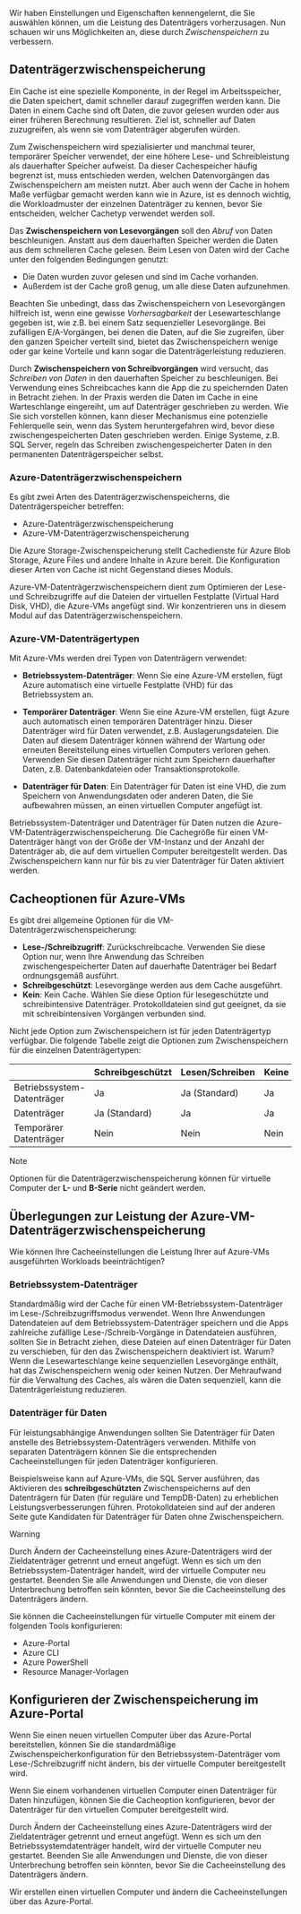 Wir haben Einstellungen und Eigenschaften kennengelernt, die Sie auswählen können, um die Leistung des Datenträgers vorherzusagen. Nun schauen wir uns Möglichkeiten an, diese durch _Zwischenspeichern_ zu verbessern.

## <a name="disk-caching"></a>Datenträgerzwischenspeicherung

Ein Cache ist eine spezielle Komponente, in der Regel im Arbeitsspeicher, die Daten speichert, damit schneller darauf zugegriffen werden kann. Die Daten in einem Cache sind oft Daten, die zuvor gelesen wurden oder aus einer früheren Berechnung resultieren. Ziel ist, schneller auf Daten zuzugreifen, als wenn sie vom Datenträger abgerufen würden.

Zum Zwischenspeichern wird spezialisierter und manchmal teurer, temporärer Speicher verwendet, der eine höhere Lese- und Schreibleistung als dauerhafter Speicher aufweist. Da dieser Cachespeicher häufig begrenzt ist, muss entschieden werden, welchen Datenvorgängen das Zwischenspeichern am meisten nutzt. Aber auch wenn der Cache in hohem Maße verfügbar gemacht werden kann wie in Azure, ist es dennoch wichtig, die Workloadmuster der einzelnen Datenträger zu kennen, bevor Sie entscheiden, welcher Cachetyp verwendet werden soll.

Das **Zwischenspeichern von Lesevorgängen** soll den _Abruf_ von Daten beschleunigen. Anstatt aus dem dauerhaften Speicher werden die Daten aus dem schnelleren Cache gelesen. Beim Lesen von Daten wird der Cache unter den folgenden Bedingungen genutzt:

- Die Daten wurden zuvor gelesen und sind im Cache vorhanden.
- Außerdem ist der Cache groß genug, um alle diese Daten aufzunehmen.

Beachten Sie unbedingt, dass das Zwischenspeichern von Lesevorgängen hilfreich ist, wenn eine gewisse _Vorhersagbarkeit_ der Lesewarteschlange gegeben ist, wie z.B. bei einem Satz sequenzieller Lesevorgänge. Bei zufälligen E/A-Vorgängen, bei denen die Daten, auf die Sie zugreifen, über den ganzen Speicher verteilt sind, bietet das Zwischenspeichern wenige oder gar keine Vorteile und kann sogar die Datenträgerleistung reduzieren.

Durch **Zwischenspeichern von Schreibvorgängen** wird versucht, das _Schreiben von Daten_ in den dauerhaften Speicher zu beschleunigen. Bei Verwendung eines Schreibcaches kann die App die zu speichernden Daten in Betracht ziehen. In der Praxis werden die Daten im Cache in eine Warteschlange eingereiht, um auf Datenträger geschrieben zu werden. Wie Sie sich vorstellen können, kann dieser Mechanismus eine potenzielle Fehlerquelle sein, wenn das System heruntergefahren wird, bevor diese zwischengespeicherten Daten geschrieben werden. Einige Systeme, z.B. SQL Server, regeln das Schreiben zwischengespeicherter Daten in den permanenten Datenträgerspeicher selbst.

### <a name="azure-disk-caching"></a>Azure-Datenträgerzwischenspeichern

Es gibt zwei Arten des Datenträgerzwischenspeicherns, die Datenträgerspeicher betreffen:

- Azure-Datenträgerzwischenspeicherung
- Azure-VM-Datenträgerzwischenspeicherung

Die Azure Storage-Zwischenspeicherung stellt Cachedienste für Azure Blob Storage, Azure Files und andere Inhalte in Azure bereit. Die Konfiguration dieser Arten von Cache ist nicht Gegenstand dieses Moduls.

Azure-VM-Datenträgerzwischenspeichern dient zum Optimieren der Lese- und Schreibzugriffe auf die Dateien der virtuellen Festplatte (Virtual Hard Disk, VHD), die Azure-VMs angefügt sind. Wir konzentrieren uns in diesem Modul auf das Datenträgerzwischenspeichern.

### <a name="azure-virtual-machine-disk-types"></a>Azure-VM-Datenträgertypen

Mit Azure-VMs werden drei Typen von Datenträgern verwendet:

- **Betriebssystem-Datenträger**: Wenn Sie eine Azure-VM erstellen, fügt Azure automatisch eine virtuelle Festplatte (VHD) für das Betriebssystem an.

- **Temporärer Datenträger**: Wenn Sie eine Azure-VM erstellen, fügt Azure auch automatisch einen temporären Datenträger hinzu. Dieser Datenträger wird für Daten verwendet, z.B. Auslagerungsdateien. Die Daten auf diesem Datenträger können während der Wartung oder erneuten Bereitstellung eines virtuellen Computers verloren gehen. Verwenden Sie diesen Datenträger nicht zum Speichern dauerhafter Daten, z.B. Datenbankdateien oder Transaktionsprotokolle.

- **Datenträger für Daten**: Ein Datenträger für Daten ist eine VHD, die zum Speichern von Anwendungsdaten oder anderen Daten, die Sie aufbewahren müssen, an einen virtuellen Computer angefügt ist.

Betriebssystem-Datenträger und Datenträger für Daten nutzen die Azure-VM-Datenträgerzwischenspeicherung. Die Cachegröße für einen VM-Datenträger hängt von der Größe der VM-Instanz und der Anzahl der Datenträger ab, die auf dem virtuellen Computer bereitgestellt werden. Das Zwischenspeichern kann nur für bis zu vier Datenträger für Daten aktiviert werden.

## <a name="cache-options-for-azure-vms"></a>Cacheoptionen für Azure-VMs

Es gibt drei allgemeine Optionen für die VM-Datenträgerzwischenspeicherung:

- **Lese-/Schreibzugriff**: Zurückschreibcache. Verwenden Sie diese Option nur, wenn Ihre Anwendung das Schreiben zwischengespeicherter Daten auf dauerhafte Datenträger bei Bedarf ordnungsgemäß ausführt.
- **Schreibgeschützt**: Lesevorgänge werden aus dem Cache ausgeführt.
- **Kein**: Kein Cache. Wählen Sie diese Option für lesegeschützte und schreibintensive Datenträger. Protokolldateien sind gut geeignet, da sie mit schreibintensiven Vorgängen verbunden sind.

Nicht jede Option zum Zwischenspeichern ist für jeden Datenträgertyp verfügbar. Die folgende Tabelle zeigt die Optionen zum Zwischenspeichern für die einzelnen Datenträgertypen:

|               | **Schreibgeschützt**  | **Lesen/Schreiben** | **Keine** |
|---------------|----------------|----------------|----------|
| Betriebssystem-Datenträger       | Ja            | Ja (Standard)  | Ja      |
| Datenträger     | Ja (Standard)  | Ja            | Ja      |
| Temporärer Datenträger     | Nein             | Nein             | Nein       |

> [!NOTE]
> Optionen für die Datenträgerzwischenspeicherung können für virtuelle Computer der **L-** und **B-Serie** nicht geändert werden.

## <a name="performance-considerations-for-azure-vm-disk-caching"></a>Überlegungen zur Leistung der Azure-VM-Datenträgerzwischenspeicherung

Wie können Ihre Cacheeinstellungen die Leistung Ihrer auf Azure-VMs ausgeführten Workloads beeinträchtigen?

### <a name="os-disk"></a>Betriebssystem-Datenträger

Standardmäßig wird der Cache für einen VM-Betriebssystem-Datenträger im Lese-/Schreibzugriffsmodus verwendet. Wenn Ihre Anwendungen Datendateien auf dem Betriebssystem-Datenträger speichern und die Apps zahlreiche zufällige Lese-/Schreib-Vorgänge in Datendateien ausführen, sollten Sie in Betracht ziehen, diese Dateien auf einen Datenträger für Daten zu verschieben, für den das Zwischenspeichern deaktiviert ist. Warum? Wenn die Lesewarteschlange keine sequenziellen Lesevorgänge enthält, hat das Zwischenspeichern wenig oder keinen Nutzen. Der Mehraufwand für die Verwaltung des Caches, als wären die Daten sequenziell, kann die Datenträgerleistung reduzieren.

### <a name="data-disks"></a>Datenträger für Daten

Für leistungsabhängige Anwendungen sollten Sie Datenträger für Daten anstelle des Betriebssystem-Datenträgers verwenden. Mithilfe von separaten Datenträgern können Sie die entsprechenden Cacheeinstellungen für jeden Datenträger konfigurieren.

Beispielsweise kann auf Azure-VMs, die SQL Server ausführen, das Aktivieren des **schreibgeschützten** Zwischenspeicherns auf den Datenträgern für Daten (für reguläre und TempDB-Daten) zu erheblichen Leistungsverbesserungen führen. Protokolldateien sind auf der anderen Seite gute Kandidaten für Datenträger für Daten ohne Zwischenspeichern.

> [!WARNING]
> Durch Ändern der Cacheeinstellung eines Azure-Datenträgers wird der Zieldatenträger getrennt und erneut angefügt. Wenn es sich um den Betriebssystem-Datenträger handelt, wird der virtuelle Computer neu gestartet. Beenden Sie alle Anwendungen und Dienste, die von dieser Unterbrechung betroffen sein könnten, bevor Sie die Cacheeinstellung des Datenträgers ändern.

Sie können die Cacheeinstellungen für virtuelle Computer mit einem der folgenden Tools konfigurieren:

- Azure-Portal
- Azure CLI
- Azure PowerShell
- Resource Manager-Vorlagen

## <a name="using-the-azure-portal-to-configure-caching"></a>Konfigurieren der Zwischenspeicherung im Azure-Portal

Wenn Sie einen neuen virtuellen Computer über das Azure-Portal bereitstellen, können Sie die standardmäßige Zwischenspeicherkonfiguration für den Betriebssystem-Datenträger vom Lese-/Schreibzugriff nicht ändern, bis der virtuelle Computer bereitgestellt wird.

Wenn Sie einem vorhandenen virtuellen Computer einen Datenträger für Daten hinzufügen, können Sie die Cacheoption konfigurieren, bevor der Datenträger für den virtuellen Computer bereitgestellt wird.

Durch Ändern der Cacheeinstellung eines Azure-Datenträgers wird der Zieldatenträger getrennt und erneut angefügt. Wenn es sich um den Betriebssystemdatenträger handelt, wird der virtuelle Computer neu gestartet. Beenden Sie alle Anwendungen und Dienste, die von dieser Unterbrechung betroffen sein könnten, bevor Sie die Cacheeinstellung des Datenträgers ändern.

Wir erstellen einen virtuellen Computer und ändern die Cacheeinstellungen über das Azure-Portal.
